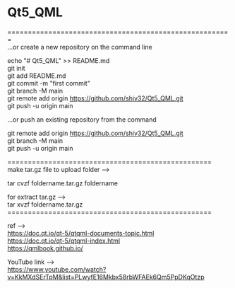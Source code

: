 # Qt5_QML

=======================================================<br/>
…or create a new repository on the command line<br/>

echo "# Qt5_QML" >> README.md<br/>
git init<br/>
git add README.md<br/>
git commit -m "first commit"<br/>
git branch -M main<br/>
git remote add origin https://github.com/shiv32/Qt5_QML.git<br/>
git push -u origin main<br/>

…or push an existing repository from the command <br/>

git remote add origin https://github.com/shiv32/Qt5_QML.git<br/>
git branch -M main<br/>
git push -u origin main<br/>

==================================================<br/>
make tar.gz file to upload folder --><br/>

tar cvzf foldername.tar.gz foldername<br/>

for extract tar.gz --><br/>
tar xvzf foldername.tar.gz<br/>
==================================================<br/>

ref --><br/>
https://doc.qt.io/qt-5/qtqml-documents-topic.html<br/>
https://doc.qt.io/qt-5/qtqml-index.html<br/>
https://qmlbook.github.io/<br/>

YouTube link --><br/>
https://www.youtube.com/watch?v=KkMXdSErTpM&list=PLwyfE16Mkbx58rbWFAEk6Qm5PpDKqOtzp<br/>





